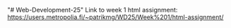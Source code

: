 "# Web-Development-25" 
Link to week 1 html assignment:
https://users.metropolia.fi/~patrikmg/WD25/Week%201/html-assignment/
